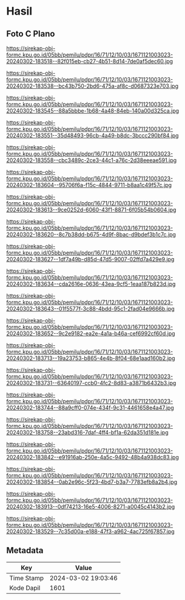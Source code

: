 # Hasil

## Foto C Plano

https://sirekap-obj-formc.kpu.go.id/05bb/pemilu/pdpr/16/71/12/10/03/1671121003023-20240302-183518--82f015eb-cb27-4b51-8d14-7de0af5dec60.jpg

https://sirekap-obj-formc.kpu.go.id/05bb/pemilu/pdpr/16/71/12/10/03/1671121003023-20240302-183538--bc43b750-2bd6-475a-af8c-d0687323e703.jpg

https://sirekap-obj-formc.kpu.go.id/05bb/pemilu/pdpr/16/71/12/10/03/1671121003023-20240302-183545--88a5bbbe-1b68-4a48-84eb-140a00d325ca.jpg

https://sirekap-obj-formc.kpu.go.id/05bb/pemilu/pdpr/16/71/12/10/03/1671121003023-20240302-183551--35d48493-96cb-4a49-b8dc-3bccc290bf84.jpg

https://sirekap-obj-formc.kpu.go.id/05bb/pemilu/pdpr/16/71/12/10/03/1671121003023-20240302-183558--cbc3489c-2ce3-44c1-a76c-2d38eeeae591.jpg

https://sirekap-obj-formc.kpu.go.id/05bb/pemilu/pdpr/16/71/12/10/03/1671121003023-20240302-183604--95706f6a-f15c-4844-9711-b8aa1c49f57c.jpg

https://sirekap-obj-formc.kpu.go.id/05bb/pemilu/pdpr/16/71/12/10/03/1671121003023-20240302-183613--9ce0252d-6060-43f1-8871-6f05b54b0604.jpg

https://sirekap-obj-formc.kpu.go.id/05bb/pemilu/pdpr/16/71/12/10/03/1671121003023-20240302-183620--8c7b38dd-b675-4d9f-8bac-d9bdef3b1c7c.jpg

https://sirekap-obj-formc.kpu.go.id/05bb/pemilu/pdpr/16/71/12/10/03/1671121003023-20240302-183627--1df7a49b-d85d-47d5-9007-02ffd7a429e9.jpg

https://sirekap-obj-formc.kpu.go.id/05bb/pemilu/pdpr/16/71/12/10/03/1671121003023-20240302-183634--cda2616e-0636-43ea-9cf5-1eaa187b823d.jpg

https://sirekap-obj-formc.kpu.go.id/05bb/pemilu/pdpr/16/71/12/10/03/1671121003023-20240302-183643--01f5577f-3c88-4bdd-95c1-2fad04e9666b.jpg

https://sirekap-obj-formc.kpu.go.id/05bb/pemilu/pdpr/16/71/12/10/03/1671121003023-20240302-183652--9c2e9182-ea2e-4a1a-b46a-cef6992cf60d.jpg

https://sirekap-obj-formc.kpu.go.id/05bb/pemilu/pdpr/16/71/12/10/03/1671121003023-20240302-183713--19a23753-b865-4e4b-8f04-68e1aad160b2.jpg

https://sirekap-obj-formc.kpu.go.id/05bb/pemilu/pdpr/16/71/12/10/03/1671121003023-20240302-183731--63640197-ccb0-4fc2-8d83-a3871b6432b3.jpg

https://sirekap-obj-formc.kpu.go.id/05bb/pemilu/pdpr/16/71/12/10/03/1671121003023-20240302-183744--88a9cff0-074e-434f-9c31-4461658e4a47.jpg

https://sirekap-obj-formc.kpu.go.id/05bb/pemilu/pdpr/16/71/12/10/03/1671121003023-20240302-183758--23abd316-7daf-4ff4-bf1a-62da351d181e.jpg

https://sirekap-obj-formc.kpu.go.id/05bb/pemilu/pdpr/16/71/12/10/03/1671121003023-20240302-183842--e91916ab-250e-4a5c-9492-48b4a938dc83.jpg

https://sirekap-obj-formc.kpu.go.id/05bb/pemilu/pdpr/16/71/12/10/03/1671121003023-20240302-183854--0ab2e96c-5f23-4bd7-b3a7-7783efb8a2b4.jpg

https://sirekap-obj-formc.kpu.go.id/05bb/pemilu/pdpr/16/71/12/10/03/1671121003023-20240302-183913--0df74213-16e5-4006-8271-a0045c4143b2.jpg

https://sirekap-obj-formc.kpu.go.id/05bb/pemilu/pdpr/16/71/12/10/03/1671121003023-20240302-183529--7c35d00a-e188-47f3-a962-4ac725f67857.jpg


## Metadata

| Key        | Value               |
| ---------- | ------------------- |
| Time Stamp | 2024-03-02 19:03:46 |
| Kode Dapil | 1601                |



